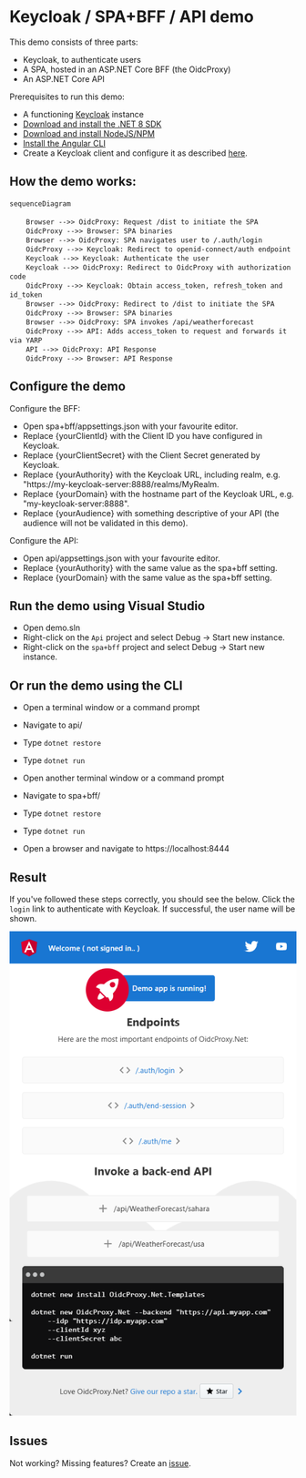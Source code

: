 # Keycloak / SPA+BFF / API demo

This demo consists of three parts:

- Keycloak, to authenticate users
- A SPA, hosted in an ASP.NET Core BFF (the OidcProxy)
- An ASP.NET Core API

Prerequisites to run this demo:

- A functioning [Keycloak](https://www.keycloak.org/) instance
- [Download and install the .NET 8 SDK](https://dotnet.microsoft.com/en-us/download)
- [Download and install NodeJS/NPM](https://nodejs.org/en/download)
- [Install the Angular CLI](https://angular.io/cli)
- Create a Keycloak client and configure it as described [here](readme-keycloak.md).

## How the demo works:
```mermaid
sequenceDiagram

    Browser -->> OidcProxy: Request /dist to initiate the SPA
    OidcProxy -->> Browser: SPA binaries
    Browser -->> OidcProxy: SPA navigates user to /.auth/login
    OidcProxy -->> Keycloak: Redirect to openid-connect/auth endpoint
    Keycloak -->> Keycloak: Authenticate the user
    Keycloak -->> OidcProxy: Redirect to OidcProxy with authorization code
    OidcProxy -->> Keycloak: Obtain access_token, refresh_token and id_token
    Browser -->> OidcProxy: Redirect to /dist to initiate the SPA
    OidcProxy -->> Browser: SPA binaries
    Browser -->> OidcProxy: SPA invokes /api/weatherforecast
    OidcProxy -->> API: Adds access_token to request and forwards it via YARP
    API -->> OidcProxy: API Response
    OidcProxy -->> Browser: API Response
```

## Configure the demo

Configure the BFF:
* Open spa+bff/appsettings.json with your favourite editor.
* Replace {yourClientId} with the Client ID you have configured in Keycloak.
* Replace {yourClientSecret} with the Client Secret generated by Keycloak.
* Replace {yourAuthority} with the Keycloak URL, including realm, e.g. "https://my-keycloak-server:8888/realms/MyRealm.
* Replace {yourDomain} with the hostname part of the Keycloak URL, e.g. "my-keycloak-server:8888".
* Replace {yourAudience} with something descriptive of your API (the audience will not be validated in this demo).

Configure the API:
* Open api/appsettings.json with your favourite editor.
* Replace {yourAuthority} with the same value as the spa+bff setting.
* Replace {yourDomain} with the same value as the spa+bff setting.

## Run the demo using Visual Studio

* Open demo.sln
* Right-click on the `Api` project and select Debug → Start new instance.
* Right-click on the `spa+bff` project and select Debug → Start new instance.

## Or run the demo using the CLI

* Open a terminal window or a command prompt
* Navigate to api/
* Type `dotnet restore`
* Type `dotnet run`

* Open another terminal window or a command prompt
* Navigate to spa+bff/
* Type `dotnet restore`
* Type `dotnet run`

* Open a browser and navigate to https://localhost:8444

## Result

If you've followed these steps correctly, you should see the below. Click the `login` link to authenticate with Keycloak. If successful, the user name will be shown.

![Demo UI](readme-images/demo-ui.png)

## Issues

Not working? Missing features? Create an [issue](https://github.com/oidcproxydotnet/oidcproxy.net/issues).